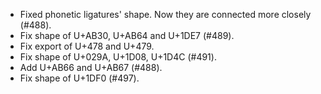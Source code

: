  * Fixed phonetic ligatures' shape. Now they are connected more closely (#488).
 * Fix shape of U+AB30, U+AB64 and U+1DE7 (#489).
 * Fix export of U+478 and U+479.
 * Fix shape of U+029A, U+1D08, U+1D4C (#491).
 * Add U+AB66 and U+AB67 (#488).
 * Fix shape of U+1DF0 (#497).
